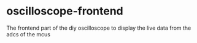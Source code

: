 # oscilloscope-frontend
The frontend part of the diy oscilloscope to display the live data from the adcs of the mcus
